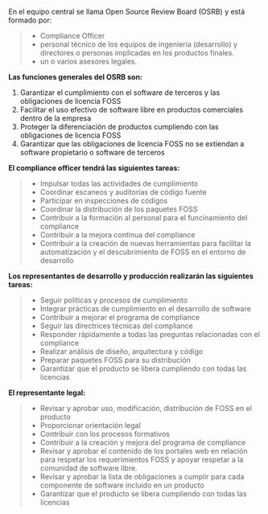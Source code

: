 En el equipo central se llama Open Source Review Board (OSRB) y está formado por:
> - Compliance Officer
> - personal técnico de los equipos de ingeniería (desarrollo) y directores o personas implicadas en los productos finales. 
> - un o varios asesores legales. 


 
 
**Las funciones generales del OSRB son:**
1. Garantizar el cumplimiento con el software de terceros y las obligaciones de licencia FOSS
1. Facilitar el uso efectivo de software libre en productos comerciales dentro de la empresa
1. Proteger la diferenciación de productos cumpliendo con las obligaciones de licencia FOSS
1. Garantizar que las obligaciones de licencia FOSS no se extiendan a software propietario o software de terceros
 
**El compliance officer tendrá las siguientes tareas:**
> - Impulsar todas las actividades de cumplimiento
> - Coordinar escaneos y auditorías de código fuente
> - Participar en inspecciones de códigos
> - Coordinar la distribución de los paquetes FOSS
> - Contribuir a la formación al personal para el funcinamiento del compliance
> - Contribuir a la mejora continua del compliance
> - Contribuir a la creación de nuevas herramientas para facilitar la automatización y el descubrimiento de FOSS en el entorno de desarrollo
 
 
**Los representantes de desarrollo y producción realizarán las siguientes tareas:**
> - Seguir políticas y procesos de cumplimiento
> - Integrar prácticas de cumplimiento en el desarrollo de software
> - Contribuir a mejorar el programa de compliance
> - Seguir las directrices técnicas del compliance
> - Responder rápidamente a todas las preguntas relacionadas con el compliance
> - Realizar análisis de diseño, arquitectura y código
> - Preparar paquetes FOSS para su distribución
> - Garantizar que el producto se libera cumpliendo con todas las licencias
 
 
**El representante legal:**
> - Revisar y aprobar uso, modificación, distribución de FOSS en el producto
> - Proporcionar orientación legal
> - Contribuir con los procesos formativos
> - Contribuir a la creación y mejora del programa de compliance
> - Revisar y aprobar el contenido de los portales web en relación para respetar los requerimientos FOSS y apoyar respetar a la comunidad de software libre. 
> - Revisar y aprobar la lista de obligaciones a cumplir para cada componente de software incluido en un producto
> - Garantizar que el producto se libera cumpliendo con todas las licencias
